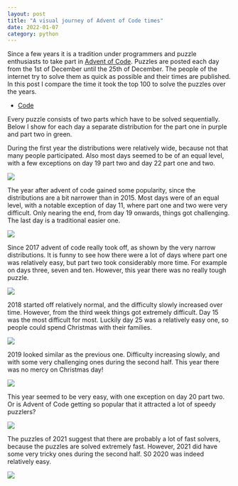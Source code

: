 ```yaml
---
layout: post
title: "A visual journey of Advent of Code times"
date: 2022-01-07
category: python
---
```


Since a few years it is a tradition under programmers and puzzle enthusiasts to take part in [Advent of Code](https://adventofcode.com/). Puzzles are posted each day from the 1st of December until the 25th of December. The people of the internet try to solve them as quick as possible and their times are published. In this post I compare the time it took the top 100 to solve the puzzles over the years.

- [Code](https://github.com/Roald87/AocTimes)

Every puzzle consists of two parts which have to be solved sequentially. Below I show for each day a separate distribution for the part one in purple and part two in green. 

During the first year the distributions were relatively wide, because not that many people participated. Also most days seemed to be of an equal level, with a few exceptions on day 19 part two and day 22 part one and two.

![](https://raw.githubusercontent.com/Roald87/AocTimes/main/2015.png)

The year after advent of code gained some popularity, since the distributions are a bit narrower than in 2015. Most days were of an equal level, with a notable exception of day 11, where part one and two were very difficult. Only nearing the end, from day 19 onwards, things got challenging. The last day is a traditional easier one.

![](https://raw.githubusercontent.com/Roald87/AocTimes/main/2016.png)

Since 2017 advent of code really took off, as shown by the very narrow distributions. It is funny to see how there were a lot of days where part one was relatively easy, but part two took considerably more time. For example on days three, seven and ten. However, this year there was no really tough puzzle.

![](https://raw.githubusercontent.com/Roald87/AocTimes/main/2017.png)

2018 started off relatively normal, and the difficulty slowly increased over time. However, from the third week things got extremely difficult. Day 15 was the most difficult for most. Luckily day 25 was a relatively easy one, so people could spend Christmas with their families.

![](https://raw.githubusercontent.com/Roald87/AocTimes/main/2018.png)

2019 looked similar as the previous one. Difficulty increasing slowly, and with some very challenging ones during the second half. This year there was no mercy on Christmas day!

![](https://raw.githubusercontent.com/Roald87/AocTimes/main/2019.png)

This year seemed to be very easy, with one exception on day 20 part two. Or is Advent of Code getting so popular that it attracted a lot of speedy puzzlers? 

![](https://raw.githubusercontent.com/Roald87/AocTimes/main/2020.png)

The puzzles of 2021 suggest that there are probably a lot of fast solvers, because the puzzles are solved extremely fast. However, 2021 did have some very tricky ones during the second half. S0 2020 was indeed relatively easy. 

![](https://raw.githubusercontent.com/Roald87/AocTimes/main/2021.png)

